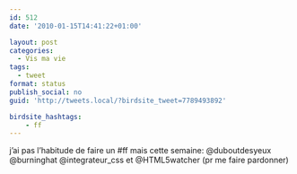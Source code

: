 ```yaml
---
id: 512
date: '2010-01-15T14:41:22+01:00'

layout: post
categories:
  - Vis ma vie
tags:
  - tweet
format: status
publish_social: no
guid: 'http://tweets.local/?birdsite_tweet=7789493892'

birdsite_hashtags:
    - ff
---
```


j’ai pas l’habitude de faire un #ff mais cette semaine: @duboutdesyeux @burninghat @integrateur\_css et @HTML5watcher (pr me faire pardonner)